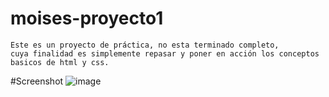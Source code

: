 # moises-proyecto1
    Este es un proyecto de práctica, no esta terminado completo, 
    cuya finalidad es simplemente repasar y poner en acción los conceptos basicos de html y css.    

#Screenshot
![image](https://github.com/sitesafemoi/moises-proyecto1/assets/128161888/0559fd70-b9b5-49b6-953e-fcc1a08b864f)

